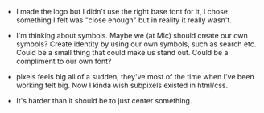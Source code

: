 * I made the logo but I didn't use the right base font for it, I chose something I felt was "close enough" but in reality it really wasn't.
* I'm thinking about symbols. Maybe we (at Mic) should create our own symbols? Create identity by using our own symbols, such as search etc. Could be a small thing that could make us stand out. Could be a compliment to our own font?

* pixels feels big all of a sudden, they've most of the time when I've been working felt big. Now I kinda wish subpixels existed in  html/css.
* It's harder than it should be to just center something.
